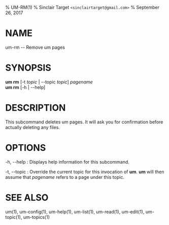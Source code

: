 % UM-RM(1)
% Sinclair Target `<sinclairtarget@gmail.com>`
% September 26, 2017
# NAME
um-rm -- Remove um pages

# SYNOPSIS
**um rm** [-t *topic* | --topic *topic*] *pagename*\
**um rm** [-h | --help]

# DESCRIPTION
This subcommand deletes um pages. It will ask you for confirmation before
actually deleting any files.

# OPTIONS
-h, --help
: Displays help information for this subcommand.

-t, --topic
: Override the current topic for this invocation of **um**. **um** will then
assume that *pagename* refers to a page under this topic.

# SEE ALSO
um(1), um-config(1), um-help(1), um-list(1), um-read(1), um-edit(1),
um-topic(1), um-topics(1)
